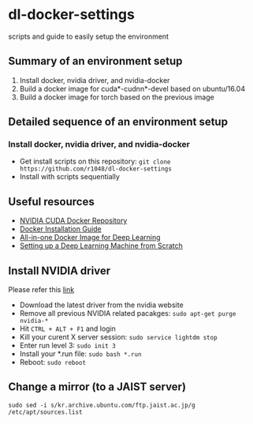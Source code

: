 # dl-docker-settings
scripts and guide to easily setup the environment

## Summary of an environment setup
1. Install docker, nvidia driver, and nvidia-docker
2. Build a docker image for cuda*-cudnn*-devel based on ubuntu/16.04
3. Build a docker image for torch based on the previous image

## Detailed sequence of an environment setup
### Install docker, nvidia driver, and nvidia-docker
* Get install scripts on this repository: ```git clone https://github.com/r1048/dl-docker-settings```
* Install with scripts sequentially

## Useful resources
* [NVIDIA CUDA Docker Repository][link-cuda-repo]
* [Docker Installation Guide][link-docker-guide]
* [All-in-one Docker Image for Deep Learning][link-dl-docker]
* [Setting up a Deep Learning Machine from Scratch][link-dl-setup]

## Install NVIDIA driver
Please refer this [link][link-askubuntu]
* Download the latest driver from the nvidia website
* Remove all previous NVIDIA related pacakges: ```sudo apt-get purge nvidia-*```
* Hit ```CTRL + ALT + F1``` and login
* Kill your curent X server session: ```sudo service lightdm stop```
* Enter run level 3: ```sudo init 3```
* Install your *.run file: ```sudo bash *.run```
* Reboot: ```sudo reboot```

[link-askubuntu]: http://askubuntu.com/questions/149206/how-to-install-nvidia-run
[link-cuda-repo]: https://hub.docker.com/r/nvidia/cuda/
[link-docker-guide]: https://docs.docker.com/engine/installation/linux/ubuntulinux/
[link-dl-docker]: https://github.com/saiprashanths/dl-docker
[link-dl-setup]: https://github.com/saiprashanths/dl-setup

## Change a mirror (to a JAIST server)
```sudo sed -i s/kr.archive.ubuntu.com/ftp.jaist.ac.jp/g /etc/apt/sources.list```
